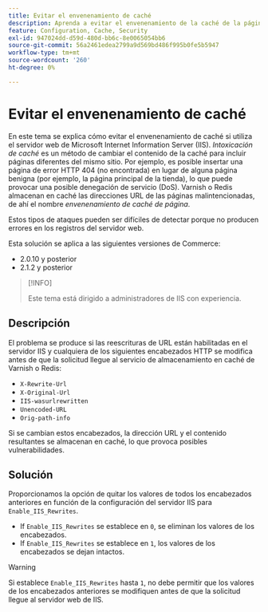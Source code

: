 ```yaml
---
title: Evitar el envenenamiento de caché
description: Aprenda a evitar el envenenamiento de la caché de la página para su tienda de Commerce.
feature: Configuration, Cache, Security
exl-id: 947024dd-d59d-480d-bb6c-8e0065054bb6
source-git-commit: 56a2461edea2799a9d569bd486f995b0fe5b5947
workflow-type: tm+mt
source-wordcount: '260'
ht-degree: 0%

---
```


# Evitar el envenenamiento de caché

En este tema se explica cómo evitar el envenenamiento de caché si utiliza el servidor web de Microsoft Internet Information Server (IIS). _Intoxicación de caché_ es un método de cambiar el contenido de la caché para incluir páginas diferentes del mismo sitio. Por ejemplo, es posible insertar una página de error HTTP 404 (no encontrada) en lugar de alguna página benigna (por ejemplo, la página principal de la tienda), lo que puede provocar una posible denegación de servicio (DoS). Varnish o Redis almacenan en caché las direcciones URL de las páginas malintencionadas, de ahí el nombre _envenenamiento de caché de página_.

Estos tipos de ataques pueden ser difíciles de detectar porque no producen errores en los registros del servidor web.

Esta solución se aplica a las siguientes versiones de Commerce:

- 2.0.10 y posterior
- 2.1.2 y posterior

>[!INFO]
>
>Este tema está dirigido a administradores de IIS con experiencia.

## Descripción

El problema se produce si las reescrituras de URL están habilitadas en el servidor IIS y cualquiera de los siguientes encabezados HTTP se modifica antes de que la solicitud llegue al servicio de almacenamiento en caché de Varnish o Redis:

- `X-Rewrite-Url`
- `X-Original-Url`
- `IIS-wasurlrewritten`
- `Unencoded-URL`
- `Orig-path-info`

Si se cambian estos encabezados, la dirección URL y el contenido resultantes se almacenan en caché, lo que provoca posibles vulnerabilidades.

## Solución

Proporcionamos la opción de quitar los valores de todos los encabezados anteriores en función de la configuración del servidor IIS para `Enable_IIS_Rewrites`.

- If `Enable_IIS_Rewrites` se establece en `0`, se eliminan los valores de los encabezados.
- If `Enable_IIS_Rewrites` se establece en `1`, los valores de los encabezados se dejan intactos.

>[!WARNING]
>
>Si establece `Enable_IIS_Rewrites` hasta `1`, no debe permitir que los valores de los encabezados anteriores se modifiquen antes de que la solicitud llegue al servidor web de IIS.
